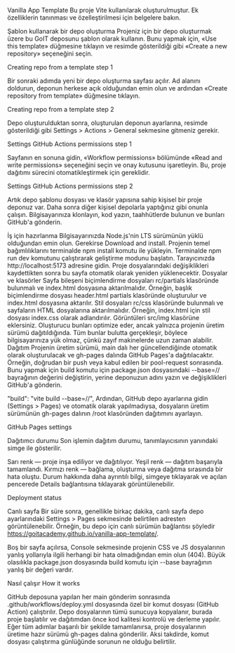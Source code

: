 Vanilla App Template
Bu proje Vite kullanılarak oluşturulmuştur. Ek özelliklerin tanınması ve özelleştirilmesi için belgelere bakın.

Şablon kullanarak bir depo oluşturma
Projeniz için bir depo oluşturmak üzere bu GoIT deposunu şablon olarak kullanın. Bunu yapmak için, «Use this template» düğmesine tıklayın ve resimde gösterildiği gibi «Create a new repository» seçeneğini seçin.

Creating repo from a template step 1

Bir sonraki adımda yeni bir depo oluşturma sayfası açılır. Ad alanını doldurun, deponun herkese açık olduğundan emin olun ve ardından «Create repository from template» düğmesine tıklayın.

Creating repo from a template step 2

Depo oluşturulduktan sonra, oluşturulan deponun ayarlarına, resimde gösterildiği gibi Settings > Actions > General sekmesine gitmeniz gerekir.

Settings GitHub Actions permissions step 1

Sayfanın en sonuna gidin, «Workflow permissions» bölümünde «Read and write permissions» seçeneğini seçin ve onay kutusunu işaretleyin. Bu, proje dağıtımı sürecini otomatikleştirmek için gereklidir.

Settings GitHub Actions permissions step 2

Artık depo şablonu dosyası ve klasör yapısına sahip kişisel bir proje deponuz var. Daha sonra diğer kişisel depolarla yaptığınız gibi onunla çalışın. Bilgisayarınıza klonlayın, kod yazın, taahhütlerde bulunun ve bunları GitHub'a gönderin.

İş için hazırlanma
Bilgisayarınızda Node.js'nin LTS sürümünün yüklü olduğundan emin olun. Gerekirse Download and install.
Projenin temel bağımlılıklarını terminalde npm install komutu ile yükleyin.
Terminalde npm run dev komutunu çalıştırarak geliştirme modunu başlatın.
Tarayıcınızda http://localhost:5173 adresine gidin. Proje dosyalarındaki değişiklikleri kaydettikten sonra bu sayfa otomatik olarak yeniden yüklenecektir.
Dosyalar ve klasörler
Sayfa bileşeni biçimlendirme dosyaları rc/partials klasöründe bulunmalı ve index.html dosyasına aktarılmalıdır. Örneğin, başlık biçimlendirme dosyası header.html partials klasöründe oluşturulur ve index.html dosyasına aktarılır.
Stil dosyaları rc/css klasöründe bulunmalı ve sayfaların HTML dosyalarına aktarılmalıdır. Örneğin, index.html için stil dosyası index.css olarak adlandırılır.
Görüntüleri src/img klasörüne eklersiniz. Oluşturucu bunları optimize eder, ancak yalnızca projenin üretim sürümü dağıtıldığında. Tüm bunlar bulutta gerçekleşir, böylece bilgisayarınıza yük olmaz, çünkü zayıf makinelerde uzun zaman alabilir.
Dağıtım
Projenin üretim sürümü, main dalı her güncellendiğinde otomatik olarak oluşturulacak ve gh-pages dalında GitHub Pages'a dağıtılacaktır. Örneğin, doğrudan bir push veya kabul edilen bir pool-request sonrasında. Bunu yapmak için build komutu için package.json dosyasındaki --base=/<REPO>/ bayrağının değerini değiştirin, <REPO> yerine deponuzun adını yazın ve değişiklikleri GitHub'a gönderin.

"build": "vite build --base=/<REPO>/",
Ardından, GitHub depo ayarlarına gidin (Settings > Pages) ve otomatik olarak yapılmadıysa, dosyaların üretim sürümünün gh-pages dalının /root klasöründen dağıtımını ayarlayın.

GitHub Pages settings

Dağıtımcı durumu
Son işlemin dağıtım durumu, tanımlayıcısının yanındaki simge ile gösterilir.

Sarı renk — proje inşa ediliyor ve dağıtılıyor.
Yeşil renk — dağıtım başarıyla tamamlandı.
Kırmızı renk — bağlama, oluşturma veya dağıtma sırasında bir hata oluştu.
Durum hakkında daha ayrıntılı bilgi, simgeye tıklayarak ve açılan pencerede Details bağlantısına tıklayarak görüntülenebilir.

Deployment status

Canlı sayfa
Bir süre sonra, genellikle birkaç dakika, canlı sayfa depo ayarlarındaki Settings > Pages sekmesinde belirtilen adresten görüntülenebilir. Örneğin, bu depo için canlı sürümün bağlantısı şöyledir https://goitacademy.github.io/vanilla-app-template/.

Boş bir sayfa açılırsa, Console sekmesinde projenin CSS ve JS dosyalarının yanlış yollarıyla ilgili herhangi bir hata olmadığından emin olun (404). Büyük olasılıkla package.json dosyasında build komutu için --base bayrağının yanlış bir değeri vardır.

Nasıl çalışır
How it works

GitHub deposuna yapılan her main gönderim sonrasında .github/workflows/deploy.yml dosyasında özel bir komut dosyası (GitHub Action) çalıştırılır.
Depo dosyalarının tümü sunucuya kopyalanır, burada proje başlatılır ve dağıtımdan önce kod kalitesi kontrolü ve derleme yapılır.
Eğer tüm adımlar başarılı bir şekilde tamamlanırsa, proje dosyalarının üretime hazır sürümü gh-pages dalına gönderilir. Aksi takdirde, komut dosyası çalıştırma günlüğünde sorunun ne olduğu belirtilir.